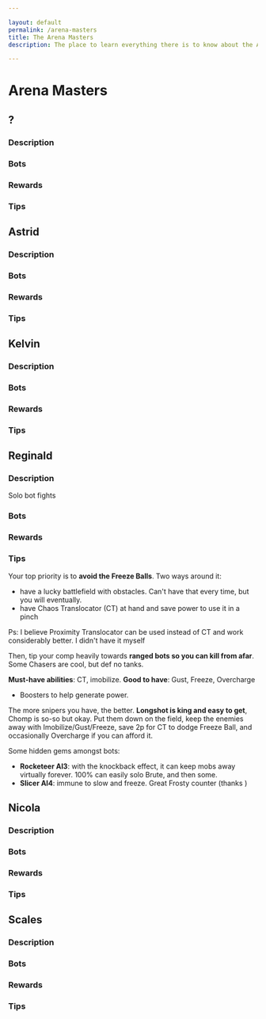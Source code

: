 ```yaml
---

layout: default
permalink: /arena-masters
title: The Arena Masters
description: The place to learn everything there is to know about the Arena Master you'll have to face in Botworld Adventure!

---
```


# Arena Masters

## ?

<div markdown="1" class=" ghcms ghcms-first">

### Description

### Bots

### Rewards

### Tips

</div>

## Astrid

<div markdown="1" class=" ghcms ghcms-astrid">

### Description

### Bots

### Rewards

### Tips

</div>


## Kelvin

<div markdown="1" class=" ghcms ghcms-kelvin">

### Description

### Bots

### Rewards

### Tips

</div>


## Reginald

<div markdown="1" class=" ghcms ghcms-reginald">

### Description

Solo bot fights

### Bots

### Rewards

### Tips

Your top priority is to **avoid the Freeze Balls**. Two ways around it:

- have a lucky battlefield with obstacles. Can't have that every time, but you will eventually.
- have Chaos Translocator (CT) at hand and save power to use it in a pinch


Ps: I believe Proximity Translocator can be used instead of CT and work considerably better. I didn't have it myself

Then, tip your comp heavily towards **ranged bots so you can kill from afar**. Some Chasers are cool, but def no tanks.

**Must-have abilities**: CT, imobilize. **Good to have**: Gust, Freeze, Overcharge

- Boosters to help generate power.


The more snipers you have, the better. **Longshot is king and easy to get**, Chomp is so-so but okay. Put them down on the field, keep the enemies away with Imobilize/Gust/Freeze, save 2p for CT to dodge Freeze Ball, and occasionally Overcharge if you can afford it.

Some hidden gems amongst bots:

- **Rocketeer AI3**: with the knockback effect, it can keep mobs away virtually forever. 100% can easily solo Brute, and then some.
- **Slicer AI4**: immune to slow and freeze. Great Frosty counter (thanks )



</div>


## Nicola

<div markdown="1" class=" ghcms ghcms-nicola">

### Description

### Bots

### Rewards

### Tips

</div>


## Scales

<div markdown="1" class=" ghcms ghcms-scales">

### Description

### Bots

### Rewards

### Tips

</div>
